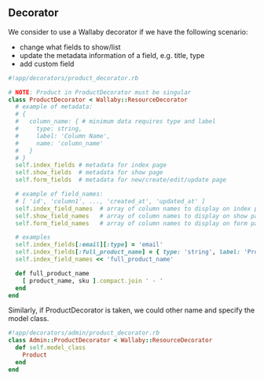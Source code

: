 ## Decorator

We consider to use a Wallaby decorator if we have the following scenario:

- change what fields to show/list
- update the metadata information of a field, e.g. title, type
- add custom field

```ruby
#!app/decorators/product_decorator.rb

# NOTE: Product in ProductDecorator must be singular
class ProductDecorator < Wallaby::ResourceDecorator
  # example of metadata:
  # {
  #   column_name: { # minimum data requires type and label
  #     type: string,
  #     label: 'Column Name',
  #     name: 'column_name'
  #   }
  # }
  self.index_fields # metadata for index page
  self.show_fields  # metadata for show page
  self.form_fields  # metadata for new/create/edit/update page

  # example of field_names:
  # [ 'id', 'column1', ..., 'created_at', 'updated_at' ]
  self.index_field_names  # array of column names to display on index page
  self.show_field_names   # array of column names to display on show page
  self.form_field_names   # array of column names to display on form page

  # examples
  self.index_fields[:email][:type] = 'email'
  self.index_fields[:full_product_name] = { type: 'string', label: 'Product Name' }
  self.index_field_names << 'full_product_name'

  def full_product_name
    [ product_name, sku ].compact.join ' - '
  end
end
```

Similarly, if ProductDecorator is taken, we could other name and specify the model class.

```ruby
#!app/decorators/admin/product_decorator.rb
class Admin::ProductDecorator < Wallaby::ResourceDecorator
  def self.model_class
    Product
  end
end
```
